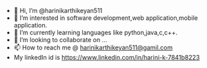 - 👋 Hi, I’m @harinikarthikeyan511
- 👀 I’m interested in software development,web application,mobile application.
- 🌱 I’m currently learning languages like python,java,c,c++.
- 💞️ I’m looking to collaborate on ...
- 📫 How to reach me @ harinikarthikeyan511@gamil.com
- My linkedIn id is https://www.linkedin.com/in/harini-k-7841b8223

<!---
harinikarthikeyan511/harinikarthikeyan511 is a ✨ special ✨ repository because its `README.md` (this file) appears on your GitHub profile.
You can click the Preview link to take a look at your changes.
--->
